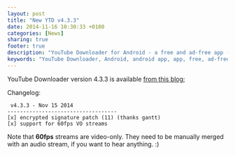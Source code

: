 ```yaml
---
layout: post
title: "New YTD v4.3.3"
date: 2014-11-16 10:30:33 +0100
categories: [News]
sharing: true
footer: true
description: "YouTube Downloader for Android - a free and ad-free app - new version"
keywords: "YouTube Downloader, Android, android app, app, free, ad-free, no ads, dentex, video, YouTube, downloader, ffmpeg, audio, music, video, extraction, mp3, easy, dentex, 1080p, 720p, HD, 3gp, webm, mp4, m4a, ogg, flv"
---
```

YouTube Downloader version 4.3.3 is available [from this blog](http://dentex.github.io/files/apk/latest/dentex.youtube.downloader.apk);

Changelog:

     v4.3.3 - Nov 15 2014
    -----------------------------------
    [x] encrypted signature patch (11) (thanks gantt)
    [x] support for 60fps VO streams

Note that **60fps** streams are video-only. They need to be manually merged with an audio stream, if you want to hear anything. :)
